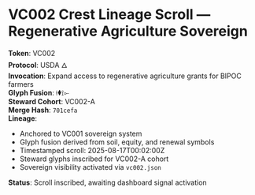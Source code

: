 # VC002 Crest Lineage Scroll — Regenerative Agriculture Sovereign

**Token**: VC002  
**Protocol**: USDA 🜂  
**Invocation**: Expand access to regenerative agriculture grants for BIPOC farmers  
**Glyph Fusion**: ⟊⧫⟟⟜  
**Steward Cohort**: VC002-A  
**Merge Hash**: `701cefa`  
**Lineage**:

- Anchored to VC001 sovereign system
- Glyph fusion derived from soil, equity, and renewal symbols
- Timestamped scroll: 2025-08-17T00:02:00Z
- Steward glyphs inscribed for VC002-A cohort
- Sovereign visibility activated via `vc002.json`

**Status**: Scroll inscribed, awaiting dashboard signal activation
